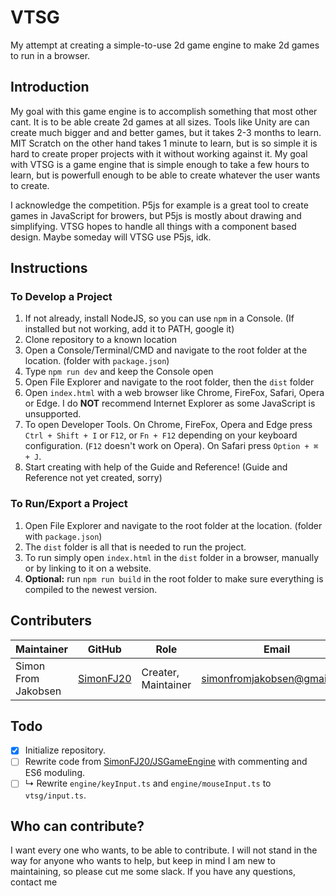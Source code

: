# VTSG
My attempt at creating a simple-to-use 2d game engine to make 2d games to run in a browser.

## Introduction
My goal with this game engine is to accomplish something that most other cant. It is to be able create 2d games at all sizes. Tools like Unity are can create much bigger and and better games, but it takes 2-3 months to learn. MIT Scratch on the other hand takes 1 minute to learn, but is so simple it is hard to create proper projects with it without working against it.
My goal with VTSG is a game engine that is simple enough to take a few hours to learn, but is powerfull enough to be able to create whatever the user wants to create.

I acknowledge the competition. P5js for example is a great tool to create games in JavaScript for browers, but P5js is mostly about drawing and simplifying. VTSG hopes to handle all things with a component based design. Maybe someday will VTSG use P5js, idk.

## Instructions
### To Develop a Project
1. If not already, install NodeJS, so you can use `npm` in a Console. (If installed but not working, add it to PATH, google it)
2. Clone repository to a known location
3. Open a Console/Terminal/CMD and navigate to the root folder at the location. (folder with `package.json`)
4. Type `npm run dev` and keep the Console open
5. Open File Explorer and navigate to the root folder, then the `dist` folder
6. Open `index.html` with a web browser like Chrome, FireFox, Safari, Opera or Edge. I do **NOT** recommend Internet Explorer as some JavaScript is unsupported.
7. To open Developer Tools. On Chrome, FireFox, Opera and Edge press `Ctrl + Shift + I` or `F12`, or `Fn + F12` depending on your keyboard configuration. (`F12` doesn't work on Opera). On Safari press `Option + ⌘ + J`.
8. Start creating with help of the Guide and Reference! (Guide and Reference not yet created, sorry)

### To Run/Export a Project
1. Open File Explorer and navigate to the root folder at the location. (folder with `package.json`)
2. The `dist` folder is all that is needed to run the project.
3. To run simply open `index.html` in the `dist` folder in a browser, manually or by linking to it on a website.
4. **Optional:** run `npm run build` in the root folder to make sure everything is compiled to the newest version.

## Contributers
Maintainer|GitHub|Role|Email|LinkedIn
----------|------|-----|-------|-----
Simon From Jakobsen|[SimonFJ20](http://github.com/SimonFJ20)|Creater, Maintainer|simonfromjakobsen@gmail.com|[LinkedIn](https://www.linkedin.com/in/simon-from-jakobsen-95b3a81ba/)

## Todo
- [x] Initialize repository.
- [ ] Rewrite code from [SimonFJ20/JSGameEngine](https://github.com/SimonFJ20/JSGameEngine) with commenting and ES6 moduling.
- [ ] ↳ Rewrite `engine/keyInput.ts` and `engine/mouseInput.ts` to `vtsg/input.ts`.

## Who can contribute?
I want every one who wants, to be able to contribute. I will not stand in the way for anyone who wants to help, but keep in mind I am new to maintaining, so please cut me some slack.
If you have any questions, contact me
